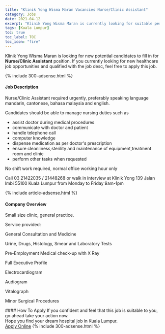 ```yaml
---
title: "Klinik Yong Wisma Maran Vacancies Nurse/Clinic Assistant" 
category: Jobs 
date: 2021-04-12 
excerpt: "Klinik Yong Wisma Maran is currently looking for suitable person to fill in the Nurse/Clinic Assistant which positioned at Kuala Lumpur" 
tags: [Kuala Lumpur] 
toc: true 
toc_label: TOC 
toc_icon: "fire" 
--- 
```


<p>Klinik Yong Wisma Maran is looking for new potential candidates to fill in for <b>Nurse/Clinic Assistant</b> position. If you currently looking for new healthcare job opportunities and qualified with the job desc, feel free to apply this job.
</p>{% include 300-adsense.html %} 
<div><div><h4>Job Description</h4></div><div><div><span><div><p>Nurse/Clinic Assistant required urgently, preferably speaking language mandarin, cantonese, bahasa malaysia and english.</p><p>Candidates should be able to manage nursing duties such as</p><ul><li>assist doctor during medical procedures</li><li>communicate with doctor and patient</li><li>handle telephone call</li><li>computer knowledge</li><li>dispense medication as per doctor's prescription</li><li>ensure cleanliness,sterility and maintenance of equipment,treatment room and clinic</li><li>perform other tasks when requested</li></ul><p>No shift work required, normal office working hour only</p><p>Call 03 21422035 / 21448268 or walk in interview at Klinik Yong 139 Jalan Imbi 55100 Kuala Lumpur from Monday to Friday 9am-1pm</p></div></span></div></div></div> 
{% include article-adsense.html %} 
<div><div><h4>Company Overview</h4></div><div><div><span><div><p>Small size clinic, general practice.</p><p>Service provided:</p><p>General Consultation and Medicine</p><p>Urine, Drugs, Histology, Smear and Laboratory Tests</p><p>Pre-Employment Medical check-up with X Ray</p><p>Full Executive Profile</p><p>Electrocardiogram</p><p>Audiogram</p><p>Vitalograph</p><p>Minor Surgical Procedures</p></div></span></div></div></div> 
#### How To Apply 
If you confident and feel that this job is suitable to you, go ahead take your action now. <br/> 
Hope you find your dream hospital job in Kuala Lumpur. <br/> 
<a href="https://www.jobstreet.com.my/en/job/nurse-clinic-assistant-4529254?jobId=jobstreet-my-job-4529254" class="btn btn--warning" target="_blank" rel="nofollow noopenner">Apply Online</a> 
{% include 300-adsense.html %} 